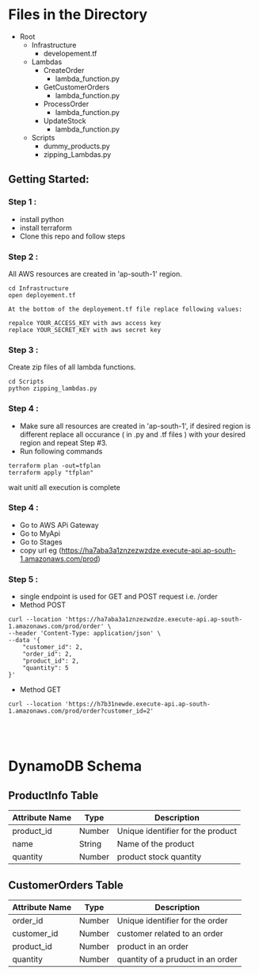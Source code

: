 # Files in the Directory

- Root
  - Infrastructure
    - developement.tf
  - Lambdas
    - CreateOrder
      - lambda_function.py
    - GetCustomerOrders
      - lambda_function.py      
    - ProcessOrder
      - lambda_function.py
    - UpdateStock
      - lambda_function.py
  - Scripts
    - dummy_products.py
    - zipping_Lambdas.py


## Getting Started:

### Step 1 :
- install python 
- install terraform
- Clone this repo and follow steps
 


### Step 2 :
All AWS resources are created in 'ap-south-1' region.
```
cd Infrastructure
open deployement.tf
```
    At the bottom of the deployement.tf file replace following values:

    repalce YOUR_ACCESS_KEY with aws access key
    replace YOUR_SECRET_KEY with aws secret key


### Step 3 :
Create zip files of all lambda functions.
```
cd Scripts
python zipping_lambdas.py
```

### Step 4 :
- Make sure all resources are created in 'ap-south-1', if desired region is different replace all occurance ( in .py and .tf files ) with your desired region and repeat Step #3.
- Run following commands
```
terraform plan -out=tfplan
terraform apply "tfplan"
```
wait unitl all execution is complete


### Step 4 :
- Go to AWS APi Gateway
- Go to MyApi
- Go to Stages
- copy url eg (https://ha7aba3a1znzezwzdze.execute-api.ap-south-1.amazonaws.com/prod)

### Step 5 : 
- single endpoint is used for GET and POST request i.e. /order
- Method POST
```
curl --location 'https://ha7aba3a1znzezwzdze.execute-api.ap-south-1.amazonaws.com/prod/order' \
--header 'Content-Type: application/json' \
--data '{
    "customer_id": 2,
    "order_id": 2,
    "product_id": 2,
    "quantity": 5
}'
```
- Method GET
```
curl --location 'https://h7b31newde.execute-api.ap-south-1.amazonaws.com/prod/order?customer_id=2'
```

<br><br>

# DynamoDB Schema

## ProductInfo Table

| Attribute Name | Type      | Description                         |
| -------------- | --------- | ----------------------------------- |
| product_id       | Number    | Unique identifier for the product      |
| name    | String    | Name of the product          |
| quantity   | Number    | product stock quantity           |


## CustomerOrders Table

| Attribute Name | Type      | Description                         |
| -------------- | --------- | ----------------------------------- |
| order_id     | Number    | Unique identifier for the order    |
| customer_id   | Number    | customer related to an order                   |
| product_id | Number    | product in an order         |
| quantity          | Number    | quantity of a pruduct in an order                 |


